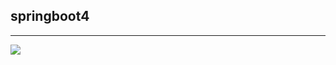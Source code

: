 ## springboot4

<hr>
<img src="https://cdn.pixabay.com/photo/2016/09/24/03/20/man-1690965_1280.jpg">
